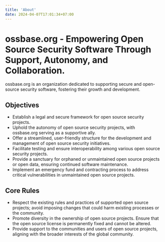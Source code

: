 ```yaml
---
title: 'About'
date: 2024-04-07T17:01:34+07:00
---
```


# ossbase.org - Empowering Open Source Security Software Through Support, Autonomy, and Collaboration.

ossbase.org is an organization dedicated to supporting secure and open-source security software, fostering their growth and development.

## Objectives

- Establish a legal and secure framework for open source security projects.
- Uphold the autonomy of open source security projects, with ossbase.org serving as a supportive ally.
- Offer a streamlined, user-friendly structure for the development and management of open source security initiatives.
- Facilitate testing and ensure interoperability among various open source security projects.
- Provide a sanctuary for orphaned or unmaintained open source projects or open data, ensuring continued software maintenance.
- Implement an emergency fund and contracting process to address critical vulnerabilities in unmaintained open source projects.

## Core Rules

- Respect the existing rules and practices of supported open source projects; avoid imposing changes that could harm existing processes or the community.
- Promote diversity in the ownership of open source projects. Ensure that the open source license is permanently fixed and cannot be altered.
- Provide support to the communities and users of open source projects, aligning with the broader interests of the global community.

